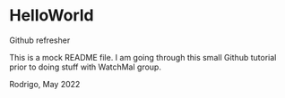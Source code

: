 # HelloWorld
Github refresher

This is a mock README file. I am going through this small Github tutorial prior to doing stuff with WatchMal group.

Rodrigo, May 2022
